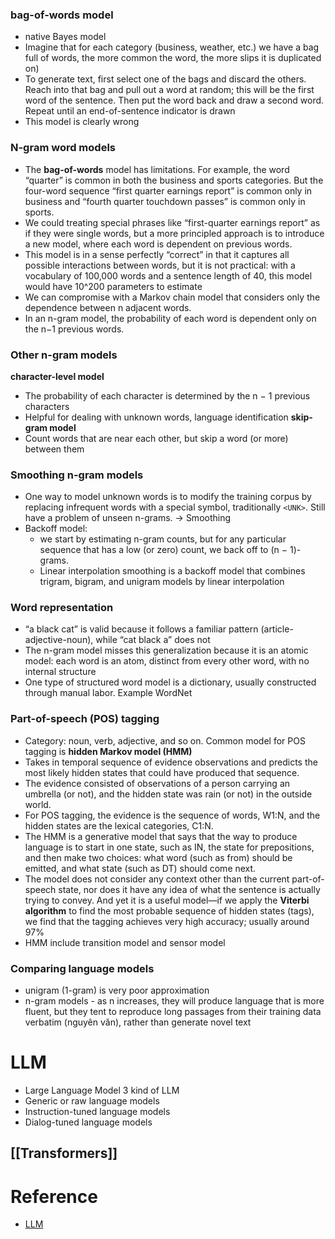 ### bag-of-words model
- native Bayes model
- Imagine that for each category (business, weather, etc.) we have a bag full of words, the more common the word, the more slips it is duplicated on)
- To generate text, first select one of the bags and discard the others. Reach into that bag and pull out a word at random; this will be the first word of the sentence. Then put the word back and draw a second word. Repeat until an end-of-sentence indicator is drawn
- This model is clearly wrong
### N-gram word models
- The **bag-of-words** model has limitations. For example, the word “quarter” is common in both the business and sports categories. But the four-word sequence “first quarter earnings report” is common only in business and “fourth quarter touchdown passes” is common only in sports.
- We could treating special phrases like “first-quarter earnings report” as if they were single words, but a more principled approach is to introduce a new model, where each word is dependent on previous words.
- This model is in a sense perfectly “correct” in that it captures all possible interactions between words, but it is not practical: with a vocabulary of 100,000 words and a sentence length of 40, this model would have 10^200 parameters to estimate
- We can compromise with a Markov chain model that considers only the dependence between n adjacent words.
- In an n-gram model, the probability of each word is dependent only on the n−1 previous words.
### Other n-gram models
**character-level model**
- The probability of each character is determined by the n − 1 previous characters
- Helpful for dealing with unknown words, language identification
**skip-gram model**
- Count words that are near each other, but skip a word (or more) between them
### Smoothing n-gram models
- One way to model unknown words is to modify the training corpus by replacing infrequent words with a special symbol, traditionally `<UNK>`.
Still have a problem of unseen n-grams. -> Smoothing
- Backoff model: 
	- we start by estimating n-gram counts, but for any particular sequence that has a low (or zero) count, we back off to (n − 1)-grams.
	- Linear interpolation smoothing is a backoff model that combines trigram, bigram, and unigram models by linear interpolation

### Word representation
- “a black cat” is valid because it follows a familiar pattern (article-adjective-noun), while “cat black a” does not
- The n-gram model misses this generalization because it is an atomic model: each word is an atom, distinct from every other word, with no internal structure
- One type of structured word model is a dictionary, usually constructed through manual labor. Example WordNet
### Part-of-speech (POS) tagging
- Category: noun, verb, adjective, and so on.
Common model for POS tagging is **hidden Markov model (HMM)**
- Takes in temporal sequence of evidence observations and predicts the most likely hidden states that could have produced that sequence.
- The evidence consisted of observations of a person carrying an umbrella (or not), and the hidden state was rain (or not) in the outside world.
- For POS tagging, the evidence is the sequence of words, W1:N, and the hidden states are the lexical categories, C1:N.
- The HMM is a generative model that says that the way to produce language is to start in one state, such as IN, the state for prepositions, and then make two choices: what word (such as from) should be emitted, and what state (such as DT) should come next. 
- The model does not consider any context other than the current part-of-speech state, nor does it have any idea of what the sentence is actually trying to convey. And yet it is a useful model—if we apply the **Viterbi algorithm** to find the most probable sequence of hidden states (tags), we find that the tagging achieves very high accuracy; usually around 97%
- HMM include transition model and sensor model
### Comparing language models 
- unigram (1-gram) is very poor approximation
- n-gram models - as n increases, they will produce language that is more fluent, but they tent to reproduce long passages from their training data verbatim (nguyên văn), rather than generate novel text 

# LLM
- Large Language Model
3 kind of LLM 
- Generic or raw language models
- Instruction-tuned language models
- Dialog-tuned language models
## [[Transformers]]
# Reference 
- [LLM](https://www.elastic.co/what-is/large-language-models)